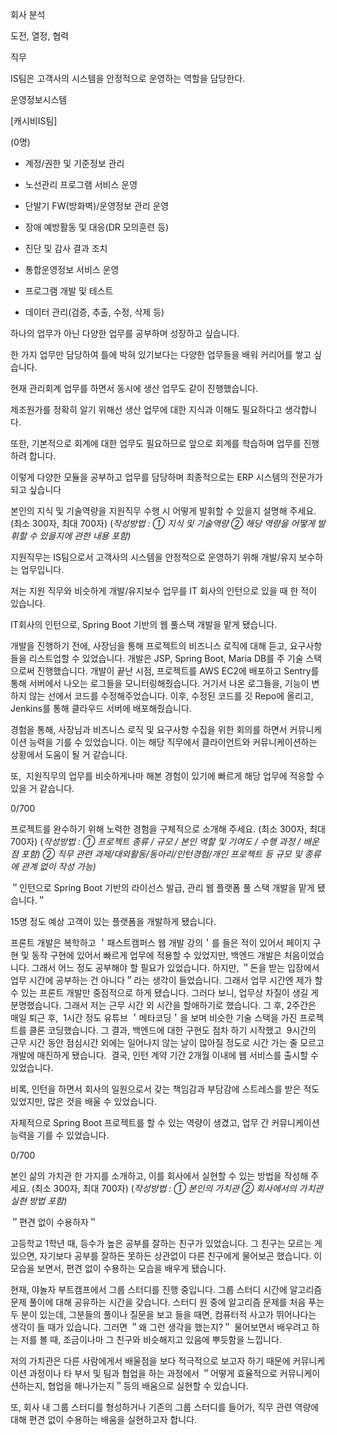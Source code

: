 회사 분석

도전, 열정, 협력

직무

IS팀은 고객사의 시스템을 안정적으로 운영하는 역할을 담당한다.

운영정보시스템

[캐시비IS팀]

(0명)

- 계정/권한 및 기준정보 관리

- 노선관리 프로그램 서비스 운영

- 단발기 FW(방화벽)/운영정보 관리 운영

- 장애 예방활동 및 대응(DR 모의훈련 등) 

- 진단 및 감사 결과 조치 

- 통합운영정보 서비스 운영

- 프로그램 개발 및 테스트 

- 데이터 관리(검증, 추출, 수정, 삭제 등) 

하나의 업무가 아닌 다양한 업무를 공부하며 성장하고 싶습니다.

한 가지 업무만 담당하여 틀에 박혀 있기보다는 다양한 업무들을 배워 커리어를 쌓고 싶습니다.

현재 관리회계 업무를 하면서 동시에 생산 업무도 같이 진행했습니다.

제조원가를 정확히 알기 위해선 생산 업무에 대한 지식과 이해도 필요하다고 생각합니다.

또한, 기본적으로 회계에 대한 업무도 필요하므로 앞으로 회계를 학습하며 업무를 진행하려 합니다.

이렇게 다양한 모듈을 공부하고 업무를 담당하며 최종적으로는 ERP 시스템의 전문가가 되고 싶습니다

본인의 지식 및 기술역량을 지원직무 수행 시 어떻게 발휘할 수 있을지 설명해 주세요. (최소 300자, 최대 700자) (*작성방법 : ① 지식 및 기술역량 ② 해당 역량을 어떻게 발휘할 수 있을지에 관한 내용 포함)*

지원직무는 IS팀으로서 고객사의 시스템을 안정적으로 운영하기 위해 개발/유지 보수하는 업무입니다.

저는 지원 직무와 비슷하게 개발/유지보수 업무를 IT 회사의 인턴으로 있을 때 한 적이 있습니다.

IT회사의 인턴으로, Spring Boot 기반의 웹 풀스택 개발을 맡게 됐습니다.

개발을 진행하기 전에, 사장님을 통해 프로젝트의 비즈니스 로직에 대해 듣고, 요구사항들을 리스트업할 수 있었습니다. 개발은 JSP, Spring Boot, Maria DB를 주 기술 스택으로써 진행했습니다. 개발이 끝난 시점, 프로젝트를 AWS EC2에 배포하고 Sentry를 통해 서버에서 나오는 로그들을 모니터링해줬습니다. 거기서 나온 로그들을, 기능이 변하지 않는 선에서 코드를 수정해주었습니다. 이후, 수정된 코드를 깃 Repo에 올리고, Jenkins를 통해 클라우드 서버에 배포해줬습니다.

경험을 통해, 사장님과 비즈니스 로직 및 요구사항 수집을 위한 회의를 하면서 커뮤니케이션 능력을 기를 수 있었습니다. 이는 해당 직무에서 클라이언트와 커뮤니케이션하는 상황에서 도움이 될 거 같습니다.

또,  지원직무의 업무를 비슷하게나마 해본 경험이 있기에 빠르게 해당 업무에 적응할 수 있을 거 같습니다.

0/700

프로젝트를 완수하기 위해 노력한 경험을 구체적으로 소개해 주세요. (최소 300자, 최대 700자) (*작성방법 : ① 프로젝트 종류 / 규모 / 본인 역할 및 기여도 / 수행 과정 / 배운 점 포함) ② 직무 관련 과제/대외활동/동아리/인턴경험/개인 프로젝트 등 규모 및 종류에 관계 없이 작성 가능)*

＂인턴으로 Spring Boot 기반의 라이선스 발급, 관리 웹 플랫폼 풀 스택 개발을 맡게 됐습니다.＂

15명 정도 예상 고객이 있는 플랫폼을 개발하게 됐습니다.

프론트 개발은 복학하고 ＇패스트캠퍼스 웹 개발 강의＇를 들은 적이 있어서 페이지 구현 및 동작 구현에 있어서 빠르게 업무에 적용할 수 있었지만, 백엔드 개발은 처음이었습니다. 그래서 어느 정도 공부해야 할 필요가 있었습니다. 하지만, ＂돈을 받는 입장에서 업무 시간에 공부하는 건 아니다＂라는 생각이 들었습니다. 그래서 업무 시간엔 제가 할 수 있는 프론트 개발만 중점적으로 하게 됐습니다. 그러다 보니, 업무상 차질이 생길 게 분명했습니다. 그래서 저는 근무 시간 외 시간을 할애하기로 했습니다. 그 후, 2주간은 매일 퇴근 후,  1시간 정도 유튜브 ＇메타코딩＇을 보며 비슷한 기술 스택을 가진 프로젝트를 클론 코딩했습니다. 그 결과, 백엔드에 대한 구현도 점차 하기 시작했고  9시간의 근무 시간 동안 점심시간 외에는 일어나지 않는 날이 많아질 정도로 시간 가는 줄 모르고 개발에 매진하게 됐습니다.  결국, 인턴 계약 기간 2개월 이내에 웹 서비스를 출시할 수 있었습니다.

비록, 인턴을 하면서 회사의 일원으로서 갖는 책임감과 부담감에 스트레스를 받은 적도 있었지만, 많은 것을 배울 수 있었습니다.

자체적으로 Spring Boot 프로젝트를 할 수 있는 역량이 생겼고, 업무 간 커뮤니케이션 능력을 기를 수 있었습니다.

0/700

본인 삶의 가치관 한 가지를 소개하고, 이를 회사에서 실현할 수 있는 방법을 작성해 주세요. (최소 300자, 최대 700자) (*작성방법 : ① 본인의 가치관 ② 회사에서의 가치관 실현 방법 포함)*

＂편견 없이 수용하자＂

고등학교 1학년 때, 등수가 높은 공부를 잘하는 친구가 있었습니다. 그 친구는 모르는 게 있으면, 자기보다 공부를 잘하든 못하든 상관없이 다른 친구에게 물어보곤 했습니다. 이 모습을 보면서, 편견 없이 수용하는 모습을 배우게 됐습니다. 

현재, 야놀자 부트캠프에서 그룹 스터디를 진행 중입니다. 그룹 스터디 시간에 알고리즘 문제 풀이에 대해 공유하는 시간을 갖습니다. 스터디 원 중에 알고리즘 문제를 처음 푸는 두 분이 있는데, 그분들의 풀이나 질문을 보고 들을 때면, 컴퓨터적 사고가 뛰어나다는 생각이 들 때가 있습니다. 그러면 ＂왜 그런 생각을 했는지?＂ 물어보면서 배우려고 하는 저를 볼 때, 조금이나마 그 친구와 비슷해지고 있음에 뿌듯함을 느낍니다.

저의 가치관은 다른 사람에게서 배울점을 보다 적극적으로 보고자 하기 때문에 커뮤니케이션 과정이나 타 부서 및 팀과 협업을 하는 과정에서 ＂어떻게 효율적으로 커뮤니케이션하는지, 협업을 해나가는지＂등의 배움으로 실현할 수 있습니다.

또, 회사 내 그룹 스터디를 형성하거나 기존의 그룹 스터디를 들어가, 직무 관련 역량에 대해 편견 없이 수용하는 배움을 실현하고자 합니다.